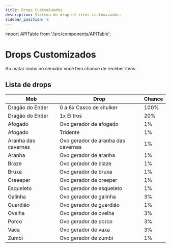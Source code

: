```yaml
---
title: Drops Customizados
description: Sistema de drop de itens customizados.
sidebar_position: 9
---
```


import APITable from '/src/components/APITable';

# Drops Customizados

Ao matar mobs no servidor você tem chance de receber itens.

## Lista de drops

<APITable>

| Mob     | Drop      | Chance  |
| ------- | --------- | ------- |
| Dragão do Ender | 0 a 8x Casco de shulker | 100% |
| Dragão do Ender | 1x Élitros | 20% |
| Afogado | Ovo gerador de afogado | 1% |
| Afogado | Tridente | 1% |
| Aranha das cavernas | Ovo gerador de aranha das cavernas | 1% |
| Aranha | Ovo gerador de aranha | 1% |
| Braze | Ovo gerador de blaze | 1% |
| Bruxa | Ovo gerador de bruxa | 1%
| Creeeper | Ovo gerador de creeper | 1% |
| Esqueleto | Ovo gerador de esqueleto | 1% |
| Galinha | Ovo gerador de galinha | 3% |
| Guardião | Ovo gerador de guardião | 1% |
| Ovelha | Ovo gerador de ovelha | 3% |
| Porco | Ovo gerador de porco | 3% |
| Vaca | Ovo gerador de vaxa | 3% |
| Zumbi | Ovo gerador de zumbi | 1%

</APITable>
